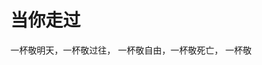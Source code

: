 <!-- TITLE: New Page 2 -->
<!-- SUBTITLE: A quick summary of New Page 2 -->

# 当你走过
一杯敬明天，一杯敬过往，
一杯敬自由，一杯敬死亡，
一杯敬